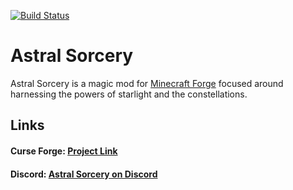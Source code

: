 [![Build Status](https://jenkins.hellfiredev.net/job/AstralSorcery/job/1.14.3-indev/badge/icon)](https://jenkins.hellfiredev.net/job/AstralSorcery/job/1.14.3-indev/)

# Astral Sorcery

Astral Sorcery is a magic mod for [Minecraft Forge](https://files.minecraftforge.net) 
focused around harnessing the powers of starlight and the constellations.

## Links

#### Curse Forge: [Project Link](https://minecraft.curseforge.com/projects/astral-sorcery)
#### Discord: [Astral Sorcery on Discord](https://discord.gg/q37VRcT)
